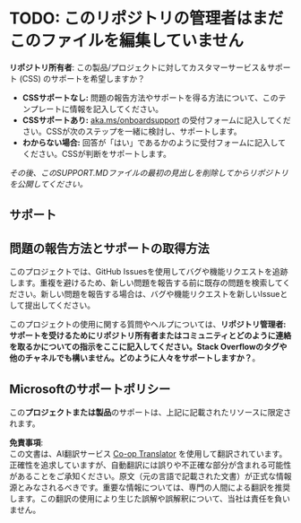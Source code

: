 <!--
CO_OP_TRANSLATOR_METADATA:
{
  "original_hash": "50518c351b4501f2649aeaba31c2592e",
  "translation_date": "2025-03-28T11:32:23+00:00",
  "source_file": "SUPPORT.md",
  "language_code": "ja"
}
-->
# TODO: このリポジトリの管理者はまだこのファイルを編集していません

**リポジトリ所有者**: この製品/プロジェクトに対してカスタマーサービス＆サポート (CSS) のサポートを希望しますか？

- **CSSサポートなし:** 問題の報告方法やサポートを得る方法について、このテンプレートに情報を記入してください。
- **CSSサポートあり:** [aka.ms/onboardsupport](https://aka.ms/onboardsupport) の受付フォームに記入してください。CSSが次のステップを一緒に検討し、サポートします。
- **わからない場合:** 回答が「はい」であるかのように受付フォームに記入してください。CSSが判断をサポートします。

*その後、このSUPPORT.MDファイルの最初の見出しを削除してからリポジトリを公開してください。*

## サポート

## 問題の報告方法とサポートの取得方法  

このプロジェクトでは、GitHub Issuesを使用してバグや機能リクエストを追跡します。重複を避けるため、新しい問題を報告する前に既存の問題を検索してください。新しい問題を報告する場合は、バグや機能リクエストを新しいIssueとして提出してください。

このプロジェクトの使用に関する質問やヘルプについては、**リポジトリ管理者: サポートを受けるためにリポジトリ所有者またはコミュニティとどのように連絡を取るかについての指示をここに記入してください。Stack Overflowのタグや他のチャネルでも構いません。どのように人々をサポートしますか？**。

## Microsoftのサポートポリシー  

この**プロジェクトまたは製品**のサポートは、上記に記載されたリソースに限定されます。

**免責事項**:  
この文書は、AI翻訳サービス [Co-op Translator](https://github.com/Azure/co-op-translator) を使用して翻訳されています。正確性を追求していますが、自動翻訳には誤りや不正確な部分が含まれる可能性があることをご承知ください。原文（元の言語で記載された文書）が正式な情報源とみなされるべきです。重要な情報については、専門の人間による翻訳を推奨します。この翻訳の使用により生じた誤解や誤解釈について、当社は責任を負いません。
